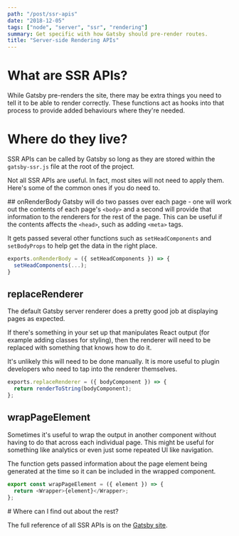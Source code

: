 ```yaml
---
path: "/post/ssr-apis"
date: "2018-12-05"
tags: ["node", "server", "ssr", "rendering"]
summary: Get specific with how Gatsby should pre-render routes.
title: "Server-side Rendering APIs"
---
```


# What are SSR APIs?

While Gatsby pre-renders the site, there may be extra things you need to tell it to be able to render correctly. These functions act as hooks into that process to provide added behaviours where they're needed.

# Where do they live?

SSR APIs can be called by Gatsby so long as they are stored within the `gatsby-ssr.js` file at the root of the project.

Not all SSR APIs are useful. In fact, most sites will not need to apply them. Here's some of the common ones if you do need to.

## onRenderBody
Gatsby will do two passes over each page - one will work out the contents of each page's `<body>` and a second will provide that information to the renderers for the rest of the page. This can be useful if the contents affects the `<head>`, such as adding `<meta>` tags.

It gets passed several other functions such as `setHeadComponents` and `setBodyProps` to help get the data in the right place.

```js
exports.onRenderBody = ({ setHeadComponents }) => {
  setHeadComponents(...);
}
```

## replaceRenderer

The default Gatsby server renderer does a pretty good job at displaying pages as expected.

If there's something in your set up that manipulates React output (for example adding classes for styling), then the renderer will need to be replaced with something that knows how to do it.

It's unlikely this will need to be done manually. It is more useful to plugin developers who need to tap into the renderer themselves.

```js
exports.replaceRenderer = ({ bodyComponent }) => {
  return renderToString(bodyComponent);
};
```

## wrapPageElement

Sometimes it's useful to wrap the output in another component without having to do that across each individual page. This might be useful for something like analytics or even just some repeated UI like navigation.

The function gets passed information about the page element being generated at the time so it can be included in the wrapped component.

```js
export const wrapPageElement = ({ element }) => {
  return <Wrapper>{element}</Wrapper>;
};
```

# Where can I find out about the rest?

The full reference of all SSR APIs is on the [Gatsby site][ssr apis reference].

[ssr apis reference]: https://www.gatsbyjs.org/docs/ssr-apis/
